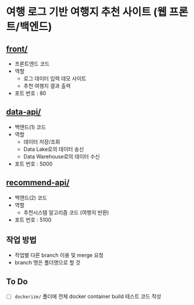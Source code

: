 # 여행 로그 기반 여행지 추천 사이트 (웹 프론트/백엔드)

## [front/](./front/)
- 프론트엔드 코드
- 역할
    - 로그 데이터 입력 데모 사이트
    - 추천 여행지 결과 출력
- 포트 번호 : 80

## [data-api/](./data-api/)
- 백엔드(1) 코드
- 역할
    - 데이터 저장/조회
    - Data Lake로의 데이터 송신
    - Data Warehouse로의 데이터 수신
- 포트 번호 : 5000

## [recommend-api/](./recommend-api/)
- 백엔드(2) 코드
- 역할
    - 추천시스템 알고리즘 코드 (여행지 반환)
- 포트 번호 : 5100

## 작업 방법
- 작업별 다른 branch 이용 및 merge 요청
- branch 명은 폴더명으로 할 것

## To Do
- [ ] `dockerize/` 폴더에 전체 docker container build 테스트 코드 작성